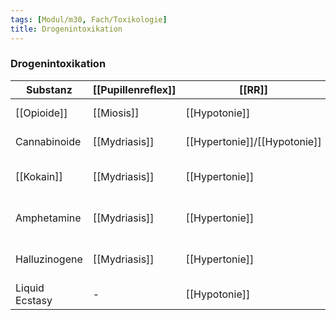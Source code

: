 ```yaml
---
tags: [Modul/m30, Fach/Toxikologie]
title: Drogenintoxikation
---
```

### Drogenintoxikation
Substanz|[[Pupillenreflex]]|[[RR]]|[[HF]]|Weitere Symptome
-|-|-|-|-
[[Opioide]]|[[Miosis]]|[[Hypotonie]]|[[Bradykardie]]|Atemdepression, [[Reflex]]↓
Cannabinoide|[[Mydriasis]]|[[Hypertonie]]/[[Hypotonie]]|[[Tachykardie]]|Verwirrtheit, [[Halluzinationen]]
[[Kokain]]|[[Mydriasis]]|[[Hypertonie]]|[[Tachykardie]]|[[Ataxie]], [[Krampfanfall]], Myokardinfarkt
Amphetamine|[[Mydriasis]]|[[Hypertonie]]|[[Tachykardie]]|Enthemmung, [[Wahn]], [[Halluzinationen]]
Halluzinogene|[[Mydriasis]]|[[Hypertonie]]|[[Tachykardie]]|[[Wahn]], [[Halluzinationen]], [[Reflex]]↑
Liquid Ecstasy|-|[[Hypotonie]]|[[Bradykardie]]|[[Vigilanzminderung]], Amnesie, Myoklonien